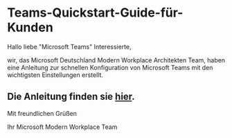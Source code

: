 # Teams-Quickstart-Guide-für-Kunden


Hallo liebe "Microsoft Teams" Interessierte,

wir, das Microsoft Deutschland Modern Workplace Architekten Team, haben eine Anleitung zur schnellen Konfiguration von Microsoft Teams mit den wichtigsten Einstellungen erstellt.


## Die Anleitung finden sie [hier](https://aka.ms/teamsforme).

Mit freundlichen Grüßen


Ihr Microsoft Modern Workplace Team
